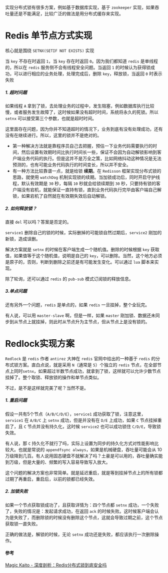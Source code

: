 实现分布式锁有很多方案，例如基于数据库实现，基于 `zookeeper` 实现，如果吞吐量还是不能满足，比较广泛的做法是用分布式缓存来实现。



# Redis 单节点方式实现

核心就是围绕 `SETNX(SETIF NOT EXISTS)` 实现

当 `key` 不存在时返回 `1`，当 `key` 存在时返回 `0`。因为我们都知道 `redis` 是单线程的，所以在 `redis` 服务侧不会有线程安全问题。当返回 `1` 的时候认为获得锁成功，可以进行相应的业务处理，处理完成后，删除 `key`，释放锁，当返回 `0` 时表示失败



##### 1. 超时问题

如果线程 `A` 拿到了锁，去处理业务的过程中，发生阻塞，例如数据库执行比较慢，或者服务发生故障了，这时候如果没有超时时间，系统将永久的死锁。所以 `setnx` 可以接受第三个参数，也就是超时时间。

这里面存在问题，因为你并不知道超时的情况下，业务到底有没有处理成功，还有没有在继续进行。所以，这里的锁并不是绝对的。

- 第一种解决方法就是靠程序员自己去把握，预估一下业务代码需要执行的时间，然后设置有效期时间比执行时间长一些，保证不会因为自动解锁影响到客户端业务代码的执行。但是这并不是万全之策，比如网络抖动这种情况是无法预测的，也有可能业务代码执行的时间变长，所以并不安全。
- 有一种方法比较靠谱一点，就是给锁 **续期**。在 `Redisson` 框架实现分布式锁的思路，就使用 `watchDog` 机制实现锁的续期。当加锁成功后，同时开启守护线程，默认有效期是 `30` 秒，每隔 `10` 秒就会给锁续期到 `30` 秒，只要持有锁的客户端没有宕机，就能保证一直持有锁，直到业务代码执行完毕由客户端自己解锁，如果宕机了自然就在有效期失效后自动解锁。



##### 2. 如何释放锁？

直接 `del` 可以吗？答案是否定的。

`service1` 删除自己的锁的时候，实际删掉的可能锁自然过期后，`service2` 刚加的新锁，造成误删。

解决方案就是 `setnx` 的时候在客户端生成一个随机值。删除的时候根据 `key` 获取值，如果值等于这个随机值，说明是自己的 `key`，可以删除。当然，这个地方必须是原子的，否则，判断到删除之前还是有可能发生变化。可以通过 `lua` 脚本来实现。

除了轮询，还可以通过 `redis` 的 `pub-sub` 模式订阅锁的释放信息。



##### 3.单点问题

还有另外一个问题，`redis` 是单点的，如果 `redis` 一旦挂掉，整个全玩完。

有人说，可以用 `master-slave` 啊，但是一样，如果 `master` 刚加锁、数据还未同步到从节点上就挂掉，则此时从节点升为主节点，但从节点上是没有锁的。





# Redlock实现方案

`Redlock` 是 `redis` 作者 `antirez` 大神在 `redis` 官网中给出的一种基于 `redis` 的分布式锁方案。直白点说，就是采用 `N`（通常是 `5`）个独立的 `redis` 节点，在全部节点上同时`setnx`，如果超过半数节点成功，就拿到了锁，这样就可以允许少数节点挂掉了。整个取锁、释放锁的操作和单节点类似。



不过，是不是这样就完美了呢？当然不是。

##### 1.  重启问题

假设一共有5个节点（`A/B/C/D/E`），`service1` 成功获取了锁，注意这里，`service1` 在 `A/B/C` 上 `setnx` 成功，但是并没有在 `D/E` 上成功，如果 `C` 节点挂掉重启了，且 `C` 节点并没有持久化，这时候 `service2` 也可以成功锁住 `C/D/E`，导致锁失效。

有人说，那 `C` 持久化不就行了吗，实际上设置为同步的持久化方式对性能影响比较大。也就是常说的 `appendfsync always`，如果是机械硬盘，吞吐量可能会从 10万级降到几百。有人说用固态硬盘不就解决了吗？土豪是可以用的，吞吐量确实能到万级，但是大量的、频繁的写入容易导致写入放大。

这个问题的解决方案也非常简单。就是延迟重启，就是等到挂掉节点上的所有锁都过期了再重启，重启后，以前的锁都已经失效。



##### 2.  加锁失败

如果一个节点获取锁成功了，且获取详情为：四个节点都 `setnx` 成功，一个失败了，失败的情况是：发起请求成功，在返回 `ack` 的时候失败。这时候客户端会认为是失败了，而删除锁的时候没有删除这个节点，这就会导致过期之前，这个节点获取锁一直失败。

正确的做法是，解锁的时候，无论 `setnx` 成功还是失败，都应该执行一次删除操作。





#### 参考

[Magic Kaito - 深度剖析：Redis分布式锁到底安全吗](https://mp.weixin.qq.com/s/OpPxwu_WluMc0nnBHQRvdg)
